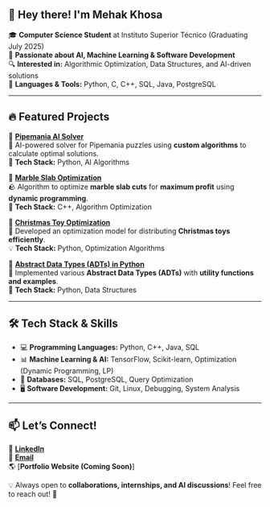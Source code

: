 ## 👋 Hey there! I'm Mehak Khosa
🎓 **Computer Science Student** at Instituto Superior Técnico (Graduating July 2025)  
🤖 **Passionate about AI, Machine Learning & Software Development**  
🔍 **Interested in:** Algorithmic Optimization, Data Structures, and AI-driven solutions  
📍 **Languages & Tools:** Python, C, C++, SQL, Java, PostgreSQL  

---

## 🔥 Featured Projects
📌 [**Pipemania AI Solver**](https://github.com/mehakkhosa/pipemania-ai-solver)  
🧩 AI-powered solver for Pipemania puzzles using **custom algorithms** to calculate optimal solutions.  
🚀 **Tech Stack:** Python, AI Algorithms  

📌 [**Marble Slab Optimization**](https://github.com/mehakkhosa/Marble-Slab-Optimization)  
🪨 Algorithm to optimize **marble slab cuts** for **maximum profit** using **dynamic programming**.  
🔧 **Tech Stack:** C++, Algorithm Optimization  

📌 [**Christmas Toy Optimization**](https://github.com/mehakkhosa/Christmas-Toy-Optimization)  
🎁 Developed an optimization model for distributing **Christmas toys efficiently**.  
💡 **Tech Stack:** Python, Optimization Algorithms  

📌 [**Abstract Data Types (ADTs) in Python**](https://github.com/mehakkhosa/adt-python-project)  
📂 Implemented various **Abstract Data Types (ADTs)** with **utility functions and examples**.  
🔧 **Tech Stack:** Python, Data Structures  

---

## 🛠 Tech Stack & Skills
- 💻 **Programming Languages:** Python, C++, Java, SQL  
- 📊 **Machine Learning & AI:** TensorFlow, Scikit-learn, Optimization (Dynamic Programming, LP)  
- 📂 **Databases:** SQL, PostgreSQL, Query Optimization  
- 🖥️ **Software Development:** Git, Linux, Debugging, System Analysis  

---

## 📫 Let’s Connect!
🔗 [**LinkedIn**](https://www.linkedin.com/in/mehak-khosa)  
💌 [**Email**](mailto:mehakkhosa22@gmail.com)  
🌎 [**Portfolio Website (Coming Soon)**]

💡 Always open to **collaborations, internships, and AI discussions**! Feel free to reach out! 🚀  
